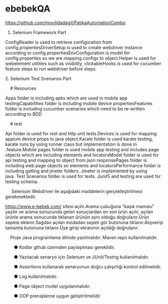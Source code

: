 # ebebekQA
https://github.com/movilidadagil/PatikaAutomationCombo

1. Selenium Framework Part

ConfigReader is used to retrieve configuration from config.propertiesDriverSetup is used to create webdriver instance according to config.propertiesEnvConfiguration is model for config.properties so we are mapping configs to object.Helper is used for webelement utilities such as visibility, clickableHooks is used for cucumber feature steps to run webdriver before steps.

2. Selenium Test Scenarios Part

    # Resources

Apps folder is including apks which are used in mobile app testingCapabilities folder is including mobile device propertiesFeatures folder is including cucumber scenarios which need to be re-written according to BDD

    # test

Api folder is used for rest and http unit tests.Devices is used for mapping appium device props to java object.Karate folder is used karate testing, karate runs by using runner class but implementation is done in .feature.Mobile pages folder is used mobile app testing and includes page objects which are including elements and locatorsModel folder is used for api testing and mapping to object from json responsePages folder is including web page objects so elements and locatorsPerformance folder is including gatling and jmeter folders. Jmeter is implemented by using java. Test Scenarios folder is used for tests. Junit5 and testing are used for testing schema.

     Selenium Webdriver ile aşağıdaki maddelerin gerçekleştirilmesi gerekmektedir. 

https://www.e-bebek.com/ sitesi açılır.Arama çubuğuna "kaşık maması" yazılır ve arama sonucunda gelen sonuçlardan en son ürün açılır, açılan ürünle arama sonucunda tıklanan ürünün aynı olduğu doğrulanır.Ürün sepete eklenir.Sağdan açılan modadan sepeti gör butonuna tıklanır.Alışverişi tamamla butonuna tıklanır.Üye girişi ekranının açıldığı doğrulanır.

    Proje Java programlama dilinde yazılmalıdır. Maven repo kullanılmalıdır.

       ●  Kodlar gthub üzernden paylaşılması gereklidir. 

       ●  Yazılacak senaryo için Selenum ve JUnit/Testng kullanılmalıdır.

       ●  Assertions kullanarak senaryonun doğru çalışırlığı kontrol edilmelidir.

       ●  Log kullanılmalıdır.

       ●  Page object model uygulanmalıdır.

       ● OOP prensplerne uygun gelişitrilmelidir
